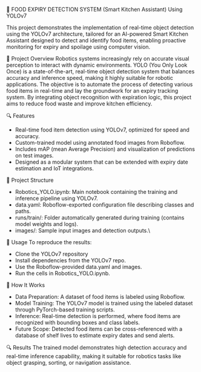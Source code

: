 📘 FOOD EXPIRY DETECTION SYSTEM (Smart Kitchen Assistant) Using YOLOv7

This project demonstrates the implementation of real-time object detection using the YOLOv7 architecture, tailored for an AI-powered Smart Kitchen Assistant designed to detect and identify food items, enabling proactive monitoring for expiry and spoilage using computer vision.

🧠 Project Overview
Robotics systems increasingly rely on accurate visual perception to interact with dynamic environments. YOLO (You Only Look Once) is a state-of-the-art, real-time object detection system that balances accuracy and inference speed, making it highly suitable for robotic applications. 
The objective is to automate the process of detecting various food items in real-time and lay the groundwork for an expiry tracking system. By integrating object recognition with expiration logic, this project aims to reduce food waste and improve kitchen efficiency.

🔍 Features
- Real-time food item detection using YOLOv7, optimized for speed and accuracy.
- Custom-trained model using annotated food images from Roboflow.
- Includes mAP (mean Average Precision) and visualization of predictions on test images.
- Designed as a modular system that can be extended with expiry date estimation and IoT integrations.

📁 Project Structure
- Robotics_YOLO.ipynb: Main notebook containing the training and inference pipeline using YOLOv7.
- data.yaml: Roboflow-exported configuration file describing classes and paths.
- runs/train/: Folder automatically generated during training (contains model weights and logs).
- images/: Sample input images and detection outputs.\

🚀 Usage
To reproduce the results:
- Clone the YOLOv7 repository
- Install dependencies from the YOLOv7 repo.
- Use the Roboflow-provided data.yaml and images.
- Run the cells in Robotics_YOLO.ipynb.

🚀 How It Works
- Data Preparation: A dataset of food items is labeled using Roboflow.
- Model Training: The YOLOv7 model is trained using the labeled dataset through PyTorch-based training scripts.
- Inference: Real-time detection is performed, where food items are recognized with bounding boxes and class labels.
- Future Scope: Detected food items can be cross-referenced with a database of shelf lives to estimate expiry dates and send alerts.

🔍 Results
The trained model demonstrates high detection accuracy and real-time inference capability, making it suitable for robotics tasks like object grasping, sorting, or navigation assistance.

